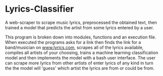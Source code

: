 # Lyrics-Classifier

A web-scraper to scrape music lyrics, preprocessed the obtained text, then trained a model that predicts the artist from some lyrics entered by a user.

This program is broken down into modules, functions and an execution file. When executed the programs asks for a link then finds the link for a band/musician on www.lyrics.com, scrapes all of the lyrics available, compiles all artists of your choosing, trains a machine learning classification model and then implements the model with a bash user interface. The user can scrape more lyrics from other artists of enter lyrics of any kind in turn the the model will 'guess' which artist the lyrics are from or could be from.
